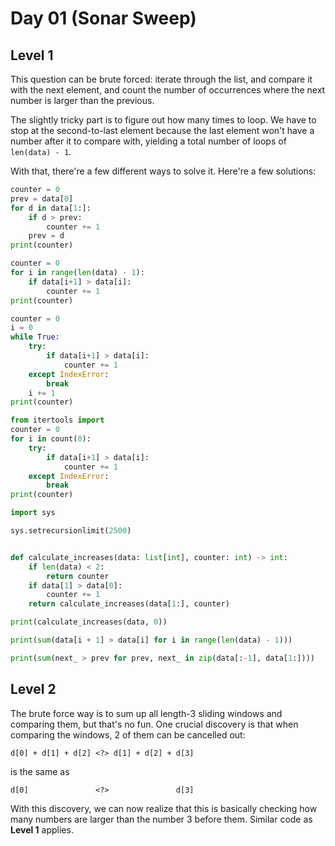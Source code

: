 # Day 01 (Sonar Sweep)

## Level 1

This question can be brute forced: iterate through the list, and compare it with the
next element, and count the number of occurrences where the next number is larger than
the previous.

The slightly tricky part is to figure out how many times to loop. We have to stop at the
second-to-last element because the last element won't have a number after it to compare
with, yielding a total number of loops of `len(data) - 1`.

With that, there're a few different ways to solve it. Here're a few solutions:

```py
counter = 0
prev = data[0]
for d in data[1:]:
    if d > prev:
        counter += 1
    prev = d
print(counter)
```

```py
counter = 0
for i in range(len(data) - 1):
    if data[i+1] > data[i]:
        counter += 1
print(counter)
```

```py
counter = 0
i = 0
while True:
    try:
        if data[i+1] > data[i]:
            counter += 1
    except IndexError:
        break
    i += 1
print(counter)
```

```py
from itertools import
counter = 0
for i in count(0):
    try:
        if data[i+1] > data[i]:
            counter += 1
    except IndexError:
        break
print(counter)
```

```py
import sys

sys.setrecursionlimit(2500)


def calculate_increases(data: list[int], counter: int) -> int:
    if len(data) < 2:
        return counter
    if data[1] > data[0]:
        counter += 1
    return calculate_increases(data[1:], counter)

print(calculate_increases(data, 0))
```

```py
print(sum(data[i + 1] > data[i] for i in range(len(data) - 1)))
```

```py
print(sum(next_ > prev for prev, next_ in zip(data[:-1], data[1:])))
```

## Level 2

The brute force way is to sum up all length-3 sliding windows and comparing them, but
that's no fun. One crucial discovery is that when comparing the windows, 2 of them can
be cancelled out:

```text
d[0] + d[1] + d[2] <?> d[1] + d[2] + d[3]
```

is the same as

```text
d[0]               <?>               d[3]
```

With this discovery, we can now realize that this is basically checking how many numbers
are larger than the number 3 before them. Similar code as **Level 1** applies.
